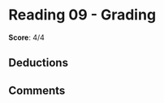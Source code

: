 Reading 09 - Grading
====================

**Score**: 4/4

Deductions
----------

Comments
--------
